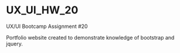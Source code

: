 # UX_UI_HW_20
UX/UI Bootcamp Assignment #20

Portfolio website created to demonstrate knowledge of bootstrap and jquery. 
